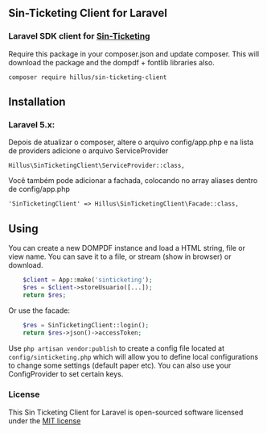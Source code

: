 ## Sin-Ticketing Client for Laravel

### Laravel SDK client for [Sin-Ticketing](https://sinticketing.sinsolution.com.br)

Require this package in your composer.json and update composer. This will download the package and the dompdf + fontlib libraries also.

    composer require hillus/sin-ticketing-client

## Installation

### Laravel 5.x:

Depois de atualizar o composer, altere o arquivo config/app.php e na lista de providers adicione o arquivo ServiceProvider 

    Hillus\SinTicketingClient\ServiceProvider::class,

Você também pode adicionar a fachada, colocando no array aliases dentro de config/app.php

    'SinTicketingClient' => Hillus\SinTicketingClient\Facade::class,

  
## Using

You can create a new DOMPDF instance and load a HTML string, file or view name. You can save it to a file, or stream (show in browser) or download.

```php
    $client = App::make('sinticketing');
    $res = $client->storeUsuario([...]);
    return $res;
```
    

Or use the facade:

```php
    $res = SinTicketingClient::login();
    return $res->json()->accessToken;
```

Use `php artisan vendor:publish` to create a config file located at `config/sinticketing.php` which will allow you to define local configurations to change some settings (default paper etc).
You can also use your ConfigProvider to set certain keys.
    
### License

This Sin Ticketing Client for Laravel is open-sourced software licensed under the [MIT license](http://opensource.org/licenses/MIT)
